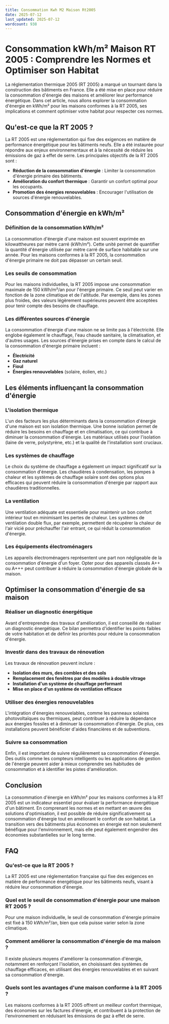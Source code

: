 ```yaml
---
title: Consommation Kwh M2 Maison Rt2005
date: 2025-07-12
last_updated: 2025-07-12
wordcount: 938
---
```


# Consommation kWh/m² Maison RT 2005 : Comprendre les Normes et Optimiser son Habitat

La réglementation thermique 2005 (RT 2005) a marqué un tournant dans la construction des bâtiments en France. Elle a été mise en place pour réduire la consommation d'énergie des maisons et améliorer leur performance énergétique. Dans cet article, nous allons explorer la consommation d'énergie en kWh/m² pour les maisons conformes à la RT 2005, ses implications et comment optimiser votre habitat pour respecter ces normes.

## Qu'est-ce que la RT 2005 ?

La RT 2005 est une réglementation qui fixe des exigences en matière de performance énergétique pour les bâtiments neufs. Elle a été instaurée pour répondre aux enjeux environnementaux et à la nécessité de réduire les émissions de gaz à effet de serre. Les principales objectifs de la RT 2005 sont :

- **Réduction de la consommation d'énergie** : Limiter la consommation d'énergie primaire des bâtiments.
- **Amélioration du confort thermique** : Garantir un confort optimal pour les occupants.
- **Promotion des énergies renouvelables** : Encourager l'utilisation de sources d'énergie renouvelables.

## Consommation d'énergie en kWh/m²

### Définition de la consommation kWh/m²

La consommation d'énergie d'une maison est souvent exprimée en kilowattheures par mètre carré (kWh/m²). Cette unité permet de quantifier la quantité d'énergie utilisée par mètre carré de surface habitable sur une année. Pour les maisons conformes à la RT 2005, la consommation d'énergie primaire ne doit pas dépasser un certain seuil.

### Les seuils de consommation

Pour les maisons individuelles, la RT 2005 impose une consommation maximale de 150 kWh/m²/an pour l'énergie primaire. Ce seuil peut varier en fonction de la zone climatique et de l'altitude. Par exemple, dans les zones plus froides, des valeurs légèrement supérieures peuvent être acceptées pour tenir compte des besoins de chauffage.

### Les différentes sources d'énergie

La consommation d'énergie d'une maison ne se limite pas à l'électricité. Elle englobe également le chauffage, l'eau chaude sanitaire, la climatisation, et d'autres usages. Les sources d'énergie prises en compte dans le calcul de la consommation d'énergie primaire incluent :

- **Électricité**
- **Gaz naturel**
- **Fioul**
- **Énergies renouvelables** (solaire, éolien, etc.)

## Les éléments influençant la consommation d'énergie

### L'isolation thermique

L'un des facteurs les plus déterminants dans la consommation d'énergie d'une maison est son isolation thermique. Une bonne isolation permet de réduire les besoins en chauffage et en climatisation, ce qui contribue à diminuer la consommation d'énergie. Les matériaux utilisés pour l'isolation (laine de verre, polystyrène, etc.) et la qualité de l'installation sont cruciaux.

### Les systèmes de chauffage

Le choix du système de chauffage a également un impact significatif sur la consommation d'énergie. Les chaudières à condensation, les pompes à chaleur et les systèmes de chauffage solaire sont des options plus efficaces qui peuvent réduire la consommation d'énergie par rapport aux chaudières traditionnelles.

### La ventilation

Une ventilation adéquate est essentielle pour maintenir un bon confort intérieur tout en minimisant les pertes de chaleur. Les systèmes de ventilation double flux, par exemple, permettent de récupérer la chaleur de l'air vicié pour préchauffer l'air entrant, ce qui réduit la consommation d'énergie.

### Les équipements électroménagers

Les appareils électroménagers représentent une part non négligeable de la consommation d'énergie d'un foyer. Opter pour des appareils classés A++ ou A+++ peut contribuer à réduire la consommation d'énergie globale de la maison.

## Optimiser la consommation d'énergie de sa maison

### Réaliser un diagnostic énergétique

Avant d'entreprendre des travaux d'amélioration, il est conseillé de réaliser un diagnostic énergétique. Ce bilan permettra d'identifier les points faibles de votre habitation et de définir les priorités pour réduire la consommation d'énergie.

### Investir dans des travaux de rénovation

Les travaux de rénovation peuvent inclure :

- **Isolation des murs, des combles et des sols**
- **Remplacement des fenêtres par des modèles à double vitrage**
- **Installation d'un système de chauffage performant**
- **Mise en place d'un système de ventilation efficace**

### Utiliser des énergies renouvelables

L'intégration d'énergies renouvelables, comme les panneaux solaires photovoltaïques ou thermiques, peut contribuer à réduire la dépendance aux énergies fossiles et à diminuer la consommation d'énergie. De plus, ces installations peuvent bénéficier d'aides financières et de subventions.

### Suivre sa consommation

Enfin, il est important de suivre régulièrement sa consommation d'énergie. Des outils comme les compteurs intelligents ou les applications de gestion de l'énergie peuvent aider à mieux comprendre ses habitudes de consommation et à identifier les pistes d'amélioration.

## Conclusion

La consommation d'énergie en kWh/m² pour les maisons conformes à la RT 2005 est un indicateur essentiel pour évaluer la performance énergétique d'un bâtiment. En comprenant les normes et en mettant en œuvre des solutions d'optimisation, il est possible de réduire significativement sa consommation d'énergie tout en améliorant le confort de son habitat. La transition vers des bâtiments plus économes en énergie est non seulement bénéfique pour l'environnement, mais elle peut également engendrer des économies substantielles sur le long terme.

## FAQ

### Qu'est-ce que la RT 2005 ?

La RT 2005 est une réglementation française qui fixe des exigences en matière de performance énergétique pour les bâtiments neufs, visant à réduire leur consommation d'énergie.

### Quel est le seuil de consommation d'énergie pour une maison RT 2005 ?

Pour une maison individuelle, le seuil de consommation d'énergie primaire est fixé à 150 kWh/m²/an, bien que cela puisse varier selon la zone climatique.

### Comment améliorer la consommation d'énergie de ma maison ?

Il existe plusieurs moyens d'améliorer la consommation d'énergie, notamment en renforçant l'isolation, en choisissant des systèmes de chauffage efficaces, en utilisant des énergies renouvelables et en suivant sa consommation d'énergie.

### Quels sont les avantages d'une maison conforme à la RT 2005 ?

Les maisons conformes à la RT 2005 offrent un meilleur confort thermique, des économies sur les factures d'énergie, et contribuent à la protection de l'environnement en réduisant les émissions de gaz à effet de serre.